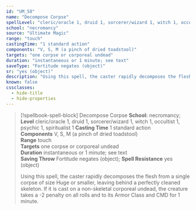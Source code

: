 ```yaml
---
id: "UM_58"
name: "Decompose Corpse"
spellLevel: "cleric/oracle 1, druid 1, sorcerer/wizard 1, witch 1, occultist 1, psychic 1, spiritualist 1"
school: "necromancy"
source: "Ultimate Magic"
range: "touch"
castingTime: "1 standard action"
components: "V, S, M (a pinch of dried toadstool)"
targets: "one corpse or corporeal undead"
duration: "instantaneous or 1 minute; see text"
saveType: "Fortitude negates (object)"
sr: "yes (object)"
description: "Using this spell, the caster rapidly decomposes the flesh from a single corpse of size Huge or smaller, leaving behind a perfectly cleaned skeleton. If it is cast on a non-skeletal corporeal undead, the creature takes a -2 penalty on all rolls and to its Armor Class and CMD for 1 minute."
known: false
cssclasses:
  - hide-title
  - hide-properties
---
```


> [!spellbook-spell-block] Decompose Corpse
> **School:** necromancy; **Level** cleric/oracle 1, druid 1, sorcerer/wizard 1, witch 1, occultist 1, psychic 1, spiritualist 1
> **Casting Time** 1 standard action  
> **Components** V, S, M (a pinch of dried toadstool)  
> **Range** touch  
> **Targets** one corpse or corporeal undead  
> **Duration** instantaneous or 1 minute; see text  
> **Saving Throw** Fortitude negates (object); **Spell Resistance** yes (object)
> 
> Using this spell, the caster rapidly decomposes the flesh from a single corpse of size Huge or smaller, leaving behind a perfectly cleaned skeleton. If it is cast on a non-skeletal corporeal undead, the creature takes a -2 penalty on all rolls and to its Armor Class and CMD for 1 minute.